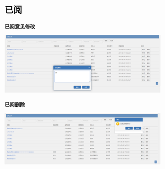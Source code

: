 # 已阅

### 已阅意见修改

![](../../.gitbook/assets/image%20%2877%29.png)

### 已阅删除

![](../../.gitbook/assets/image%20%28158%29.png)




